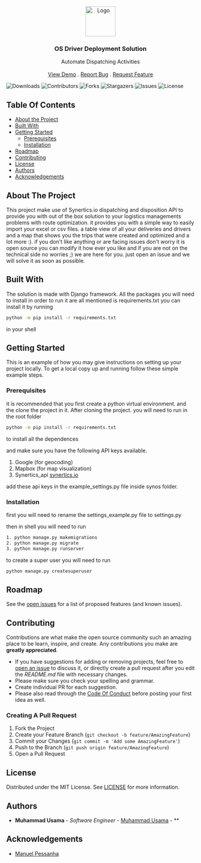<br/>
<p align="center">
  <a href="https://github.com/ShaanCoding/ReadME-Generator">
    <img src="https://synertics.io/staticfiles/img/logo-vector.svg" alt="Logo" width="80" height="80">
  </a>

  <h3 align="center">OS Driver Deployment Solution</h3>

  <p align="center">
    Automate Dispatching Activities
    <br/>
    <br/>
    <a href="https://github.com/ShaanCoding/ReadME-Generator">View Demo</a>
    .
    <a href="https://github.com/ShaanCoding/ReadME-Generator/issues">Report Bug</a>
    .
    <a href="https://github.com/ShaanCoding/ReadME-Generator/issues">Request Feature</a>
  </p>
</p>

![Downloads](https://img.shields.io/github/downloads/ShaanCoding/ReadME-Generator/total) ![Contributors](https://img.shields.io/github/contributors/ShaanCoding/ReadME-Generator?color=dark-green) ![Forks](https://img.shields.io/github/forks/ShaanCoding/ReadME-Generator?style=social) ![Stargazers](https://img.shields.io/github/stars/ShaanCoding/ReadME-Generator?style=social) ![Issues](https://img.shields.io/github/issues/ShaanCoding/ReadME-Generator) ![License](https://img.shields.io/github/license/ShaanCoding/ReadME-Generator) 

## Table Of Contents

* [About the Project](#about-the-project)
* [Built With](#built-with)
* [Getting Started](#getting-started)
  * [Prerequisites](#prerequisites)
  * [Installation](#installation)
* [Roadmap](#roadmap)
* [Contributing](#contributing)
* [License](#license)
* [Authors](#authors)
* [Acknowledgements](#acknowledgements)

## About The Project

This project make use of Synertics.io dispatching and disposition API to provide you with out of the box solution to your logistics managements problems with route optimization. it provides you with a simple way to easily import your excel or csv files. a table view of all your deliveries and drivers and a map that shows you the trips that were created and optimized and a lot more :). if you don't like anything or are facing issues don't worry it is open source you can modify it how ever you like and if you are not on the technical side no worries ;) we are here for you. just open an issue and we will solve it as soon as possible.

## Built With

The solution is made with Django framework. All the packages you will need to install in order to run it are all mentioned is requirements.txt
you can install it by running
```sh
python -m pip install -r requirements.txt
```
in your shell

## Getting Started

This is an example of how you may give instructions on setting up your project locally.
To get a local copy up and running follow these simple example steps.

### Prerequisites

it is recommended that you first create a python virtual environment. and the clone the project in it.
After cloning the project. you will need to run in the root folder
```sh
python -m pip install -r requirements.txt
```
to install all the dependences 

and make sure you have the following API keys available.
1. Google (for geocoding)
2. Mapbox (for map visualization)
3. Synertics_api [synertics.io](synertics.io)

add these api keys in the example_settings.py file inside synos folder. 



### Installation

first you will need to rename the settings_example.py file to settings.py

then in shell you will need to run
```sh
1. python manage.py makemigrations
2. python manage.py migrate
3. python manage.py runserver
 ```

to create a super user you will need to run
```sh
python manage.py createsuperuser
```


## Roadmap

See the [open issues](https://github.com/ShaanCoding/ReadME-Generator/issues) for a list of proposed features (and known issues).

## Contributing

Contributions are what make the open source community such an amazing place to be learn, inspire, and create. Any contributions you make are **greatly appreciated**.
* If you have suggestions for adding or removing projects, feel free to [open an issue](https://github.com/ShaanCoding/ReadME-Generator/issues/new) to discuss it, or directly create a pull request after you edit the *README.md* file with necessary changes.
* Please make sure you check your spelling and grammar.
* Create individual PR for each suggestion.
* Please also read through the [Code Of Conduct](https://github.com/ShaanCoding/ReadME-Generator/blob/main/CODE_OF_CONDUCT.md) before posting your first idea as well.

### Creating A Pull Request

1. Fork the Project
2. Create your Feature Branch (`git checkout -b feature/AmazingFeature`)
3. Commit your Changes (`git commit -m 'Add some AmazingFeature'`)
4. Push to the Branch (`git push origin feature/AmazingFeature`)
5. Open a Pull Request

## License

Distributed under the MIT License. See [LICENSE](https://github.com/ShaanCoding/ReadME-Generator/blob/main/LICENSE.md) for more information.

## Authors

* **Muhammad Usama** - *Software Engineer* - [Muhammad Usama](https://github.com/makeme-a-bug/) - **

## Acknowledgements

* [Manuel Pessanha](https://github.com/SEAPessanha)
